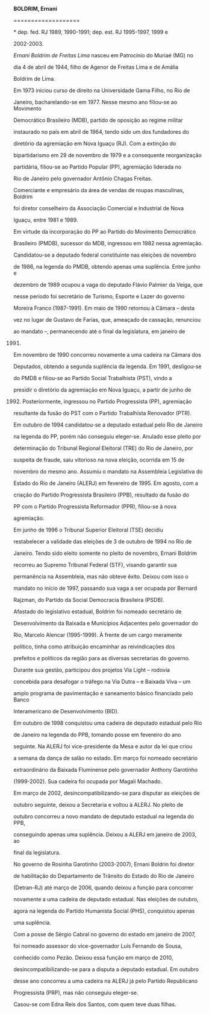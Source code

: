 **BOLDRIM, Ernani**

===================



\* dep. fed. RJ 1989, 1990-1991; dep. est. RJ 1995-1997, 1999 e

2002-2003.



*Ernani Boldrim de Freitas Lima* nasceu em Patrocínio do Muriaé (MG) no

dia 4 de abril de 1944, filho de Agenor de Freitas Lima e de Amália

Boldrim de Lima.



Em 1973 iniciou curso de direito na Universidade Gama Filho, no Rio de

Janeiro, bacharelando-se em 1977. Nesse mesmo ano filiou-se ao Movimento

Democrático Brasileiro (MDB), partido de oposição ao regime militar

instaurado no país em abril de 1964, tendo sido um dos fundadores do

diretório da agremiação em Nova Iguaçu (RJ). Com a extinção do

bipartidarismo em 29 de novembro de 1979 e a consequente reorganização

partidária, filiou-se ao Partido Popular (PP), agremiação liderada no

Rio de Janeiro pelo governador Antônio Chagas Freitas.



Comerciante e empresário da área de vendas de roupas masculinas, Boldrim

foi diretor conselheiro da Associação Comercial e Industrial de Nova

Iguaçu, entre 1981 e 1989.



Em virtude da incorporação do PP ao Partido do Movimento Democrático

Brasileiro (PMDB), sucessor do MDB, ingressou em 1982 nessa agremiação.

Candidatou-se a deputado federal constituinte nas eleições de novembro

de 1986, na legenda do PMDB, obtendo apenas uma suplência. Entre junho e

dezembro de 1989 ocupou a vaga do deputado Flávio Palmier da Veiga, que

nesse período foi secretário de Turismo, Esporte e Lazer do governo

Moreira Franco (1987-1991). Em maio de 1990 retornou à Câmara – desta

vez no lugar de Gustavo de Farias, que, ameaçado de cassação, renunciou

ao mandato –, permanecendo até o final da legislatura, em janeiro de

1991.



Em novembro de 1990 concorreu novamente a uma cadeira na Câmara dos

Deputados, obtendo a segunda suplência da legenda. Em 1991, desligou-se

do PMDB e filiou-se ao Partido Social Trabalhista (PST), vindo a

presidir o diretório da agremiação em Nova Iguaçu, a partir de junho de

1992. Posteriormente, ingressou no Partido Progressista (PP), agremiação

resultante da fusão do PST com o Partido Trabalhista Renovador (PTR).



Em outubro de 1994 candidatou-se a deputado estadual pelo Rio de Janeiro

na legenda do PP, porém não conseguiu eleger-se. Anulado esse pleito por

determinação do Tribunal Regional Eleitoral (TRE) do Rio de Janeiro, por

suspeita de fraude, saiu vitorioso na nova eleição, ocorrida em 15 de

novembro do mesmo ano. Assumiu o mandato na Assembleia Legislativa do

Estado do Rio de Janeiro (ALERJ) em fevereiro de 1995. Em agosto, com a

criação do Partido Progressista Brasileiro (PPB), resultado da fusão do

PP com o Partido Progressista Reformador (PPR), filiou-se à nova

agremiação.



Em junho de 1996 o Tribunal Superior Eleitoral (TSE) decidiu

restabelecer a validade das eleições de 3 de outubro de 1994 no Rio de

Janeiro. Tendo sido eleito somente no pleito de novembro, Ernani Boldrim

recorreu ao Supremo Tribunal Federal (STF), visando garantir sua

permanência na Assembleia, mas não obteve êxito. Deixou com isso o

mandato no início de 1997, passando sua vaga a ser ocupada por Bernard

Rajzman, do Partido da Social Democracia Brasileira (PSDB).



Afastado do legislativo estadual, Boldrim foi nomeado secretário de

Desenvolvimento da Baixada e Municípios Adjacentes pelo governador do

Rio, Marcelo Alencar (1995-1999). À frente de um cargo meramente

político, tinha como atribuição encaminhar as reivindicações dos

prefeitos e políticos da região para as diversas secretarias do governo.

Durante sua gestão, participou dos projetos Via Light – rodovia

concebida para desafogar o tráfego na Via Dutra – e Baixada Viva – um

amplo programa de pavimentação e saneamento básico financiado pelo Banco

Interamericano de Desenvolvimento (BID).



Em outubro de 1998 conquistou uma cadeira de deputado estadual pelo Rio

de Janeiro na legenda do PPB, tomando posse em fevereiro do ano

seguinte. Na ALERJ foi vice-presidente da Mesa e autor da lei que criou

a semana da dança de salão no estado. Em março foi nomeado secretário

extraordinário da Baixada Fluminense pelo governador Anthony Garotinho

(1999-2002). Sua cadeira foi ocupada por Magali Machado.



Em março de 2002, desincompatibilizando-se para disputar as eleições de

outubro seguinte, deixou a Secretaria e voltou à ALERJ. No pleito de

outubro concorreu a novo mandato de deputado estadual na legenda do PPB,

conseguindo apenas uma suplência. Deixou a ALERJ em janeiro de 2003, ao

final da legislatura.



No governo de Rosinha Garotinho (2003-2007), Ernani Boldrin foi diretor

de habilitação do Departamento de Trânsito do Estado do Rio de Janeiro

(Detran-RJ) até março de 2006, quando deixou a função para concorrer

novamente a uma cadeira de deputado estadual. Nas eleições de outubro,

agora na legenda do Partido Humanista Social (PHS), conquistou apenas

uma suplência.



Com a posse de Sérgio Cabral no governo do estado em janeiro de 2007,

foi nomeado assessor do vice-governador Luís Fernando de Sousa,

conhecido como Pezão. Deixou essa função em março de 2010,

desincompatibilizando-se para a disputa a deputado estadual. Em outubro

desse ano concorreu a uma cadeira na ALERJ já pelo Partido Republicano

Progressista (PRP), mas não conseguiu eleger-se.



Casou-se com Edna Reis dos Santos, com quem teve duas filhas.



